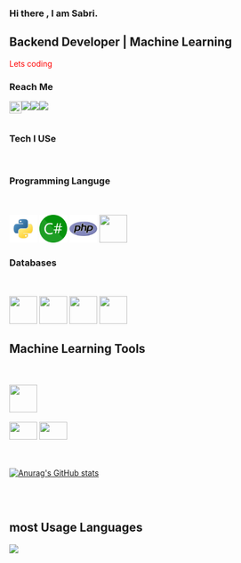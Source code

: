 ### Hi there , I am  Sabri.


##  Backend Developer | Machine Learning


<font color="red">Lets coding</font>

### Reach Me
[<img height="22" width="22" align ="left" src="https://unpkg.com/simple-icons@v7/icons/youtube.svg"/>](https://www.linkedin.com/in/sabri-ayl%C4%B1k-a11036214/)


[<img height="22" align="left"  src="https://upload.wikimedia.org/wikipedia/commons/thumb/8/81/LinkedIn_icon.svg/2048px-LinkedIn_icon.svg.png"  />][linkedin]

[<img height="22"  src="https://upload.wikimedia.org/wikipedia/commons/9/91/Octicons-mark-github.svg" align="left"/>][github]

[<img height="22"  src="https://www.vectorlogo.zone/logos/kaggle/kaggle-ar21.png" align="left"/>][kaggle]

[linkedin]:https://www.linkedin.com/in/sabri-ayl%C4%B1k-a11036214/
[github]: https://github.com/headofsoftware
[kaggle]:https://www.kaggle.com/yusufyldz
<br>
<br>


### Tech I USe
<br>

### Programming Languge
<br><br>
<img src="https://raw.githubusercontent.com/github/explore/80688e429a7d4ef2fca1e82350fe8e3517d3494d/topics/python/python.png" height="50" width="50" >
<img src="https://raw.githubusercontent.com/github/explore/80688e429a7d4ef2fca1e82350fe8e3517d3494d/topics/csharp/csharp.png" height="50" width="50">
<img src="https://raw.githubusercontent.com/github/explore/80688e429a7d4ef2fca1e82350fe8e3517d3494d/topics/php/php.png" height="50" width="50">
<img src="https://upload.wikimedia.org/wikipedia/commons/thumb/b/ba/Javascript_badge.svg/1200px-Javascript_badge.svg.png" height="50" width="50">


### Databases
<br><br>
<img src="https://www.svgrepo.com/show/303229/microsoft-sql-server-logo.svg" height="50" width="50" >
<img src="https://upload.wikimedia.org/wikipedia/commons/thumb/0/0a/MySQL_textlogo.svg/2560px-MySQL_textlogo.svg.png" height="50" width="50">
<img src="https://upload.wikimedia.org/wikipedia/commons/thumb/9/93/MongoDB_Logo.svg/2560px-MongoDB_Logo.svg.png" height="50" width="50">
<img src="https://upload.wikimedia.org/wikipedia/commons/thumb/d/d9/Node.js_logo.svg/2560px-Node.js_logo.svg.png" height="50" width="50">


## Machine Learning Tools
<br><br>
<img height="50" width="50" src="https://avatars.githubusercontent.com/u/288276?s=200&v=4" />

<img height="32" width="50"  src="https://unpkg.com/simple-icons@v7/icons/pandas.svg" />

<img height="32" width="50" src="https://cdn.jsdelivr.net/npm/simple-icons@v7/icons/pandas.svg" />

<br><br>
[![Anurag's GitHub stats](https://github-readme-stats.vercel.app/api?username=headofsoftware)](https://github.com/anuraghazra/github-readme-stats)

<br><br>
## most Usage Languages

<img  src= "https://github-readme-stats.vercel.app/api/top-langs/?username=headofsoftware&layout=compact
"/>


